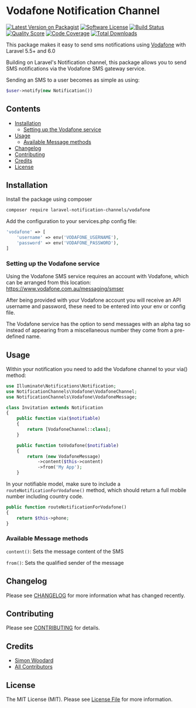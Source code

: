 # Vodafone Notification Channel

[![Latest Version on Packagist](https://img.shields.io/packagist/v/laravel-notification-channels/vodafone.svg?style=flat-square)](https://packagist.org/packages/laravel-notification-channels/vodafone)
[![Software License](https://img.shields.io/badge/license-MIT-brightgreen.svg?style=flat-square)](LICENSE.md)
[![Build Status](https://img.shields.io/travis/laravel-notification-channels/vodafone/master.svg?style=flat-square)](https://travis-ci.org/laravel-notification-channels/vodafone)
[![Quality Score](https://img.shields.io/scrutinizer/g/laravel-notification-channels/vodafone.svg?style=flat-square)](https://scrutinizer-ci.com/g/laravel-notification-channels/vodafone)
[![Code Coverage](https://img.shields.io/scrutinizer/coverage/g/laravel-notification-channels/vodafone/master.svg?style=flat-square)](https://scrutinizer-ci.com/g/laravel-notification-channels/vodafone/?branch=master)
[![Total Downloads](https://img.shields.io/packagist/dt/laravel-notification-channels/vodafone.svg?style=flat-square)](https://packagist.org/packages/laravel-notification-channels/vodafone)

This package makes it easy to send sms notifications using [Vodafone](https://www.vodafone.com.au/messaging/smser) with Laravel 5.5+ and 6.0

Building on Laravel's Notification channel, this package allows you to send SMS notifications via the Vodafone SMS gateway service.

Sending an SMS to a user becomes as simple as using:
``` php
$user->notify(new Notification())
```



## Contents

- [Installation](#installation)
	- [Setting up the Vodafone service](#setting-up-the-Vodafone-service)
- [Usage](#usage)
	- [Available Message methods](#available-message-methods)
- [Changelog](#changelog)
- [Contributing](#contributing)
- [Credits](#credits)
- [License](#license)


## Installation

Install the package using composer
``` bash
composer require laravel-notification-channels/vodafone
```

Add the configuration to your services.php config file:
``` php
'vodafone' => [
    'username' => env('VODAFONE_USERNAME'),
    'password' => env('VODAFONE_PASSWORD'),
]
```

### Setting up the Vodafone service

Using the Vodafone SMS service requires an account with Vodafone, which can be arranged from this location: https://www.vodafone.com.au/messaging/smser

After being provided with your Vodafone account you will receive an API username and password, these need to be entered into your env or config file.

The Vodafone service has the option to send messages with an alpha tag so instead of appearing from a miscellaneous number they come from a pre-defined name.

## Usage

Within your notification you need to add the Vodafone channel to your via() method:
``` php
use Illuminate\Notifications\Notification;
use NotificationChannels\Vodafone\VodafoneChannel;
use NotificationChannels\Vodafone\VodafoneMessage;

class Invitation extends Notification
{
    public function via($notifiable)
    {
        return [VodafoneChannel::class];
    }

    public function toVodafone($notifiable)
    {
        return (new VodafoneMessage)
            ->content($this->content)
            ->from('My App');
    }
```

In your notifiable model, make sure to include a `routeNotificationForVodafone()` method, which should return a full mobile number including country code.

``` php
public function routeNotificationForVodafone()
{
    return $this->phone;
}
```

### Available Message methods

`content()`: Sets the message content of the SMS

`from()`: Sets the qualified sender of the message

## Changelog

Please see [CHANGELOG](CHANGELOG.md) for more information what has changed recently.

## Contributing

Please see [CONTRIBUTING](CONTRIBUTING.md) for details.

## Credits

- [Simon Woodard](https://github.com/Human018)
- [All Contributors](../../contributors)

## License

The MIT License (MIT). Please see [License File](LICENSE.md) for more information.
